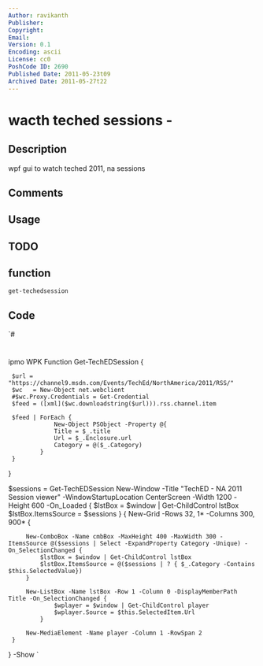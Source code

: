 ```yaml
---
Author: ravikanth
Publisher: 
Copyright: 
Email: 
Version: 0.1
Encoding: ascii
License: cc0
PoshCode ID: 2690
Published Date: 2011-05-23t09
Archived Date: 2011-05-27t22
---
```


# wacth teched sessions - 

## Description

wpf gui to watch teched 2011, na sessions

## Comments



## Usage



## TODO



## function

`get-techedsession`

## Code

`#
 #
 ipmo WPK
 Function Get-TechEDSession {                
 
     $url = "https://channel9.msdn.com/Events/TechEd/NorthAmerica/2011/RSS/"
     $wc   = New-Object net.webclient
     #$wc.Proxy.Credentials = Get-Credential
     $feed = ([xml]($wc.downloadstring($url))).rss.channel.item            
 
     $feed | ForEach {
                 New-Object PSObject -Property @{
                 Title = $_.title
                 Url = $_.Enclosure.url
                 Category = @($_.Category)
             }
     }
 }                        
 
 $sessions = Get-TechEDSession
 New-Window -Title "TechED - NA 2011 Session viewer" -WindowStartupLocation CenterScreen -Width 1200 -Height 600 -On_Loaded {
     $lstBox = $window | Get-ChildControl lstBox
     $lstBox.ItemsSource = $sessions
 } {
     New-Grid -Rows 32, 1* -Columns 300, 900* {                        
 
         New-ComboBox -Name cmbBox -MaxHeight 400 -MaxWidth 300 -ItemsSource @($sessions | Select -ExpandProperty Category -Unique) -On_SelectionChanged {
             $lstBox = $window | Get-ChildControl lstBox
             $lstBox.ItemsSource = @($sessions | ? { $_.Category -Contains $this.SelectedValue})
         }                        
 
         New-ListBox -Name lstBox -Row 1 -Column 0 -DisplayMemberPath Title -On_SelectionChanged {
                 $wplayer = $window | Get-ChildControl player
                 $wplayer.Source = $this.SelectedItem.Url
             }                        
 
         New-MediaElement -Name player -Column 1 -RowSpan 2
     }
 } -Show
`

